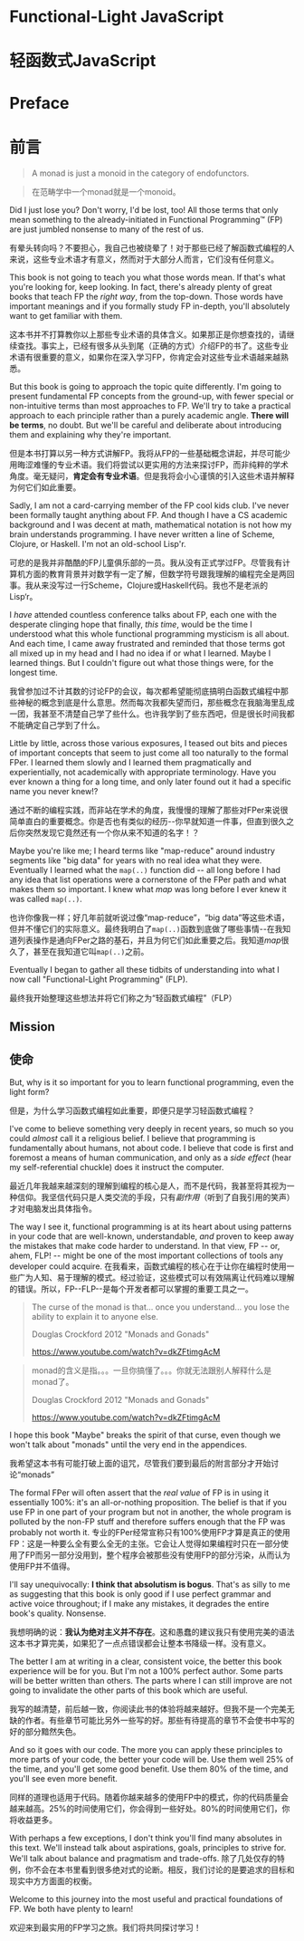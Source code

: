 # Functional-Light JavaScript
# 轻函数式JavaScript
# Preface
# 前言

> A monad is just a monoid in the category of endofunctors.

> 在范畴学中一个monad就是一个monoid。

Did I just lose you? Don't worry, I'd be lost, too! All those terms that only mean something to the already-initiated in Functional Programming&trade; (FP) are just jumbled nonsense to many of the rest of us.

有晕头转向吗？不要担心，我自己也被绕晕了！对于那些已经了解函数式编程的人来说，这些专业术语才有意义，然而对于大部分人而言，它们没有任何意义。

This book is not going to teach you what those words mean. If that's what you're looking for, keep looking. In fact, there's already plenty of great books that teach FP the *right way*, from the top-down. Those words have important meanings and if you formally study FP in-depth, you'll absolutely want to get familiar with them.

这本书并不打算教你以上那些专业术语的具体含义。如果那正是你想查找的，请继续查找。事实上，已经有很多从头到尾（正确的方式）介绍FP的书了。这些专业术语有很重要的意义，如果你在深入学习FP，你肯定会对这些专业术语越来越熟悉。

But this book is going to approach the topic quite differently. I'm going to present fundamental FP concepts from the ground-up, with fewer special or non-intuitive terms than most approaches to FP. We'll try to take a practical approach to each principle rather than a purely academic angle. **There will be terms**, no doubt. But we'll be careful and deliberate about introducing them and explaining why they're important.

但是本书打算以另一种方式讲解FP。我将从FP的一些基础概念讲起，并尽可能少用晦涩难懂的专业术语。我们将尝试以更实用的方法来探讨FP，而非纯粹的学术角度。毫无疑问，**肯定会有专业术语**。但是我将会小心谨慎的引入这些术语并解释为何它们如此重要。

Sadly, I am not a card-carrying member of the FP cool kids club. I've never been formally taught anything about FP. And though I have a CS academic background and I was decent at math, mathematical notation is not how my brain understands programming. I have never written a line of Scheme, Clojure, or Haskell. I'm not an old-school Lisp'r.

可悲的是我并非酷酷的FP儿童俱乐部的一员。我从没有正式学过FP。尽管我有计算机方面的教育背景并对数学有一定了解，但数学符号跟我理解的编程完全是两回事。我从来没写过一行Scheme，Clojure或Haskell代码。我也不是老派的Lisp‘r。

I *have* attended countless conference talks about FP, each one with the desperate clinging hope that finally, *this time*, would be the time I understood what this whole functional programming mysticism is all about. And each time, I came away frustrated and reminded that those terms got all mixed up in my head and I had no idea if or what I learned. Maybe I learned things. But I couldn't figure out what those things were, for the longest time.

我曾参加过不计其数的讨论FP的会议，每次都希望能彻底搞明白函数式编程中那些神秘的概念到底是什么意思。然而每次我都失望而归，那些概念在我脑海里乱成一团，我甚至不清楚自己学了些什么。也许我学到了些东西吧，但是很长时间我都不能确定自己学到了什么。

Little by little, across those various exposures, I teased out bits and pieces of important concepts that seem to just come all too naturally to the formal FPer. I learned them slowly and I learned them pragmatically and experientially, not academically with appropriate terminology. Have you ever known a thing for a long time, and only later found out it had a specific name you never knew!?

通过不断的编程实践，而非站在学术的角度，我慢慢的理解了那些对FPer来说很简单直白的重要概念。你是否也有类似的经历--你早就知道一件事，但直到很久之后你突然发现它竟然还有一个你从来不知道的名字！？

Maybe you're like me; I heard terms like "map-reduce" around industry segments like "big data" for years with no real idea what they were. Eventually I learned what the `map(..)` function did -- all long before I had any idea that list operations were a cornerstone of the FPer path and what makes them so important. I knew what *map* was long before I ever knew it was called `map(..)`.

也许你像我一样；好几年前就听说过像“map-reduce”，“big data”等这些术语，但并不懂它们的实际意义。最终我明白了`map(..)`函数到底做了哪些事情--在我知道列表操作是通向FPer之路的基石，并且为何它们如此重要之后。我知道*map*很久了，甚至在我知道它叫`map(..)`之前。

Eventually I began to gather all these tidbits of understanding into what I now call "Functional-Light Programming" (FLP).

最终我开始整理这些想法并将它们称之为“轻函数式编程”（FLP）

## Mission
## 使命

But, why is it so important for you to learn functional programming, even the light form?

但是，为什么学习函数式编程如此重要，即便只是学习轻函数式编程？

I've come to believe something very deeply in recent years, so much so you could *almost* call it a religious belief. I believe that programming is fundamentally about humans, not about code. I believe that code is first and foremost a means of human communication, and only as a *side effect* (hear my self-referential chuckle) does it instruct the computer.

最近几年我越来越深刻的理解到编程的核心是人，而不是代码，我甚至将其视为一种信仰。我坚信代码只是人类交流的手段，只有*副作用*（听到了自我引用的笑声）才对电脑发出具体指令。


The way I see it, functional programming is at its heart about using patterns in your code that are well-known, understandable, *and* proven to keep away the mistakes that make code harder to understand. In that view, FP -- or, ahem, FLP! -- might be one of the most important collections of tools any developer could acquire.
在我看来，函数式编程的核心在于让你在编程时使用一些广为人知、易于理解的模式。经过验证，这些模式可以有效隔离让代码难以理解的错误。所以，FP--FLP--是每个开发者都可以掌握的重要工具之一。

> The curse of the monad is that... once you understand... you lose the ability to explain it to anyone else.
>
> Douglas Crockford 2012 "Monads and Gonads"
>
> https://www.youtube.com/watch?v=dkZFtimgAcM

> monad的含义是指。。。一旦你搞懂了。。。你就无法跟别人解释什么是monad了。
>
> Douglas Crockford 2012 "Monads and Gonads"
>
> https://www.youtube.com/watch?v=dkZFtimgAcM

I hope this book "Maybe" breaks the spirit of that curse, even though we won't talk about "monads" until the very end in the appendices.

我希望这本书有可能打破上面的诅咒，尽管我们要到最后的附言部分才开始讨论“monads”


The formal FPer will often assert that the *real value* of FP is in using it essentially 100%: it's an all-or-nothing proposition. The belief is that if you use FP in one part of your program but not in another, the whole program is polluted by the non-FP stuff and therefore suffers enough that the FP was probably not worth it.
专业的FPer经常宣称只有100%使用FP才算是真正的使用FP：这是一种要么全有要么全无的主张。它会让人觉得如果编程时只在一部分使用了FP而另一部分没用到，整个程序会被那些没有使用FP的部分污染，从而认为使用FP并不值得。


I'll say unequivocally: **I think that absolutism is bogus**. That's as silly to me as suggesting that this book is only good if I use perfect grammar and active voice throughout; if I make any mistakes, it degrades the entire book's quality. Nonsense.

我想明确的说：**我认为绝对主义并不存在**。这和愚蠢的建议我只有使用完美的语法这本书才算完美，如果犯了一点点错误都会让整本书降级一样。没有意义。

The better I am at writing in a clear, consistent voice, the better this book experience will be for you. But I'm not a 100% perfect author. Some parts will be better written than others. The parts where I can still improve are not going to invalidate the other parts of this book which are useful.

我写的越清楚，前后越一致，你阅读此书的体验将越来越好。但我不是一个完美无缺的作者。有些章节可能比另外一些写的好。那些有待提高的章节不会使书中写的好的部分黯然失色。

And so it goes with our code. The more you can apply these principles to more parts of your code, the better your code will be. Use them well 25% of the time, and you'll get some good benefit. Use them 80% of the time, and you'll see even more benefit.

同样的道理也适用于代码。随着你越来越多的使用FP中的模式，你的代码质量会越来越高。25%的时间使用它们，你会得到一些好处。80%的时间使用它们，你将收益更多。

With perhaps a few exceptions, I don't think you'll find many absolutes in this text. We'll instead talk about aspirations, goals, principles to strive for. We'll talk about balance and pragmatism and trade-offs.
除了几处仅存的特例，你不会在本书里看到很多绝对式的论断。相反，我们讨论的是要追求的目标和现实中方方面面的权衡。

Welcome to this journey into the most useful and practical foundations of FP. We both have plenty to learn!

欢迎来到最实用的FP学习之旅。我们将共同探讨学习！

